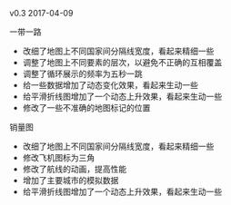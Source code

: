 v0.3
2017-04-09

一带一路

- 改细了地图上不同国家间分隔线宽度，看起来精细一些
- 调整了地图上不同要素的层次，以避免不正确的互相覆盖
- 调整了循环展示的频率为五秒一跳
- 给一些数据增加了动态变化效果，看起来生动一些
- 给平滑折线图增加了一个动态上升效果，看起来生动一些
- 修改了一些不准确的地图标记的位置

销量图

- 改细了地图上不同国家间分隔线宽度，看起来精细一些
- 修改飞机图标为三角
- 修改了航线的动画，提高性能
- 增加了主要城市的模拟数据
- 给平滑折线图增加了一个动态上升效果，看起来生动一些